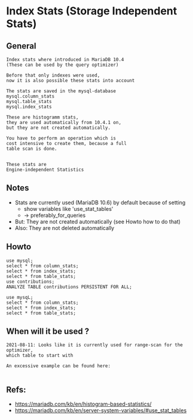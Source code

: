 # Index Stats (Storage Independent Stats) 

## General 

```
Index stats where introduced in MariaDB 10.4 
(These can be used by the query optimizer) 

Before that only indexes were used, 
now it is also possible these stats into account

The stats are saved in the mysql-database 
mysql.column_stats
mysql.table_stats
mysql.index_stats 

These are histogramm stats,
they are used automatically from 10.4.1 on,
but they are not created automatically. 

You have to perform an operation which is 
cost intensive to create them, because a full
table scan is done. 


These stats are 
Engine-independent Statistics

```

## Notes

  * Stats are currently used (MariaDB 10.6) by default because of setting
    * show variables like 'use_stat_tables'
    * -> preferably_for_queries 
  * But: They are not created automatically (see Howto how to do that) 
  * Also: They are not deleted automatically 



## Howto 

```
use mysql;
select * from column_stats;
select * from index_stats;
select * from table_stats;
use contributions;
ANALYZE TABLE contributions PERSISTENT FOR ALL;

use mysqL;
select * from column_stats;
select * from index_stats;
select * from table_stats;

```

## When will it be used ? 

```
2021-08-11: Looks like it is currently used for range-scan for the optimizer,
which table to start with 

An excessive example can be found here: 


```


## Refs:

  * https://mariadb.com/kb/en/histogram-based-statistics/
  * https://mariadb.com/kb/en/server-system-variables/#use_stat_tables
